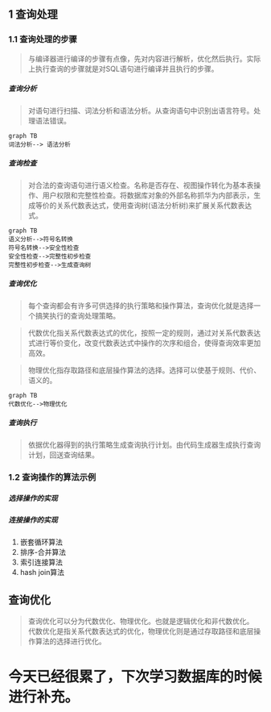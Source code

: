 
## 1 查询处理

### 1.1 查询处理的步骤
> 与编译器进行编译的步骤有点像，先对内容进行解析，优化然后执行。实际上执行查询的步骤就是对SQL语句进行编译并且执行的步骤。

##### 查询分析
> 对语句进行扫描、词法分析和语法分析。从查询语句中识别出语言符号。处理语法错误。

```
graph TB
词法分析--> 语法分析

```

##### 查询检查

> 对合法的查询语句进行语义检查。名称是否存在、视图操作转化为基本表操作、用户权限和完整性检查。将数据库对象的外部名称抓华为内部表示，生成等价的关系代数表达式，使用查询树(语法分析树)来扩展关系代数表达式。


```
graph TB
语义分析-->符号名转换
符号名转换-->安全性检查
安全性检查-->完整性初步检查
完整性初步检查-->生成查询树
```

##### 查询优化
> 每个查询都会有许多可供选择的执行策略和操作算法，查询优化就是选择一个搞笑执行的查询处理策略。

> 代数优化指关系代数表达式的优化，按照一定的规则，通过对关系代数表达式进行等价变化，改变代数表达式中操作的次序和组合，使得查询效率更加高效。

> 物理优化指存取路径和底层操作算法的选择。选择可以使基于规则、代价、语义的。

```
graph TB
代数优化-->物理优化
```

##### 查询执行

> 依据优化器得到的执行策略生成查询执行计划。由代码生成器生成执行查询计划，回送查询结果。

### 1.2 查询操作的算法示例

##### 选择操作的实现
##### 连接操作的实现
1. 嵌套循环算法
2. 排序-合并算法
3. 索引连接算法
4. hash join算法




## 查询优化
> 查询优化可以分为代数优化、物理优化。也就是逻辑优化和非代数优化。
代数优化是指关系代数表达式的优化，物理优化则是通过存取路径和底层操作算法的选择进行优化。

# 今天已经很累了，下次学习数据库的时候进行补充。
